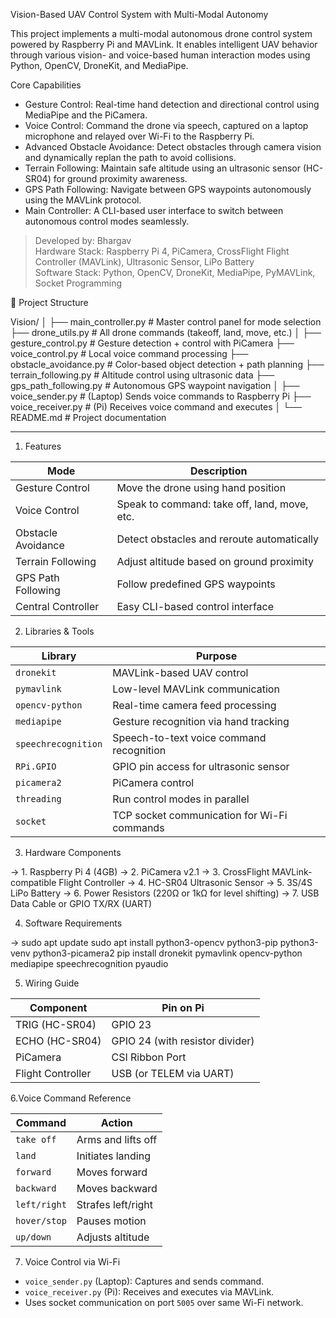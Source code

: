 Vision-Based UAV Control System with Multi-Modal Autonomy

This project implements a multi-modal autonomous drone control system powered by Raspberry Pi and MAVLink. 
It enables intelligent UAV behavior through various vision- and voice-based human interaction modes using 
Python, OpenCV, DroneKit, and MediaPipe.

 Core Capabilities

-  Gesture Control: Real-time hand detection and directional control using MediaPipe and the PiCamera.
-  Voice Control: Command the drone via speech, captured on a laptop microphone and relayed over Wi-Fi to the Raspberry Pi.
-  Advanced Obstacle Avoidance: Detect obstacles through camera vision and dynamically replan the path to avoid collisions.
-  Terrain Following: Maintain safe altitude using an ultrasonic sensor (HC-SR04) for ground proximity awareness.
-  GPS Path Following: Navigate between GPS waypoints autonomously using the MAVLink protocol.
-  Main Controller: A CLI-based user interface to switch between autonomous control modes seamlessly.

> Developed by: Bhargav  
> Hardware Stack: Raspberry Pi 4, PiCamera, CrossFlight Flight Controller (MAVLink), Ultrasonic Sensor, LiPo Battery  
> Software Stack: Python, OpenCV, DroneKit, MediaPipe, PyMAVLink, Socket Programming

📁 Project Structure

Vision/
│
├── main_controller.py         # Master control panel for mode selection
├── drone_utils.py             # All drone commands (takeoff, land, move, etc.)
│
├── gesture_control.py         # Gesture detection + control with PiCamera
├── voice_control.py           # Local voice command processing
├── obstacle_avoidance.py      # Color-based object detection + path planning
├── terrain_following.py       # Altitude control using ultrasonic data
├── gps_path_following.py      # Autonomous GPS waypoint navigation
│
├── voice_sender.py            # (Laptop) Sends voice commands to Raspberry Pi
├── voice_receiver.py          # (Pi) Receives voice command and executes
│
└── README.md                  # Project documentation

----------------------------------------------------------------------------

 1. Features

| Mode                  | Description                                     |
|-----------------------|-------------------------------------------------|
| Gesture Control       | Move the drone using hand position              |
| Voice Control         | Speak to command: take off, land, move, etc.    |
| Obstacle Avoidance    | Detect obstacles and reroute automatically      |
| Terrain Following     | Adjust altitude based on ground proximity       |
| GPS Path Following    | Follow predefined GPS waypoints                 |
| Central Controller    | Easy CLI-based control interface                |

2. Libraries & Tools

| Library             | Purpose                                        |
|---------------------|------------------------------------------------|
| `dronekit`          | MAVLink-based UAV control                      |
| `pymavlink`         | Low-level MAVLink communication                |
| `opencv-python`     | Real-time camera feed processing               |
| `mediapipe`         | Gesture recognition via hand tracking          |
| `speechrecognition` | Speech-to-text voice command recognition       |
| `RPi.GPIO`          | GPIO pin access for ultrasonic sensor          |
| `picamera2`         | PiCamera control                               |
| `threading`         | Run control modes in parallel                  |
| `socket`            | TCP socket communication for Wi-Fi commands    |

 3. Hardware Components

-> 1. Raspberry Pi 4 (4GB)
-> 2. PiCamera v2.1
-> 3. CrossFlight MAVLink-compatible Flight Controller
-> 4. HC-SR04 Ultrasonic Sensor
-> 5. 3S/4S LiPo Battery
-> 6. Power Resistors (220Ω or 1kΩ for level shifting)
-> 7. USB Data Cable or GPIO TX/RX (UART)

 4. Software Requirements

-> sudo apt update
sudo apt install python3-opencv python3-pip python3-venv python3-picamera2
pip install dronekit pymavlink opencv-python mediapipe speechrecognition pyaudio


 5. Wiring Guide

| Component        | Pin on Pi                       |
|------------------|---------------------------------|
| TRIG (HC-SR04)   | GPIO 23                         |
| ECHO (HC-SR04)   | GPIO 24 (with resistor divider) |
| PiCamera         | CSI Ribbon Port                 |
| Flight Controller| USB (or TELEM via UART)         |

 6.Voice Command Reference

| Command        | Action                  |
|----------------|-------------------------|
| `take off`     | Arms and lifts off      |
| `land`         | Initiates landing       |
| `forward`      | Moves forward           |
| `backward`     | Moves backward          |
| `left/right`   | Strafes left/right      |
| `hover/stop`   | Pauses motion           |
| `up/down`      | Adjusts altitude        |

 7. Voice Control via Wi-Fi

-  `voice_sender.py` (Laptop): Captures and sends command.
-  `voice_receiver.py` (Pi): Receives and executes via MAVLink.
-  Uses socket communication on port `5005` over same Wi-Fi network.

